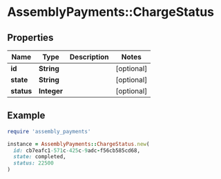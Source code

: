 # AssemblyPayments::ChargeStatus

## Properties

| Name | Type | Description | Notes |
| ---- | ---- | ----------- | ----- |
| **id** | **String** |  | [optional] |
| **state** | **String** |  | [optional] |
| **status** | **Integer** |  | [optional] |

## Example

```ruby
require 'assembly_payments'

instance = AssemblyPayments::ChargeStatus.new(
  id: cb7eafc1-571c-425c-9adc-f56cb585cd68,
  state: completed,
  status: 22500
)
```

